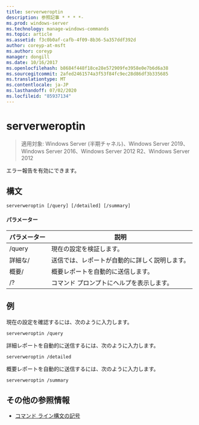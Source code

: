 ```yaml
---
title: serverweroptin
description: 参照記事 * * * *-
ms.prod: windows-server
ms.technology: manage-windows-commands
ms.topic: article
ms.assetid: f3c0b0af-cafb-4f09-8b36-5a357ddf392d
author: coreyp-at-msft
ms.author: coreyp
manager: dongill
ms.date: 10/16/2017
ms.openlocfilehash: b8684f448f18ce28e572909fe3958e0e7b6d6a38
ms.sourcegitcommit: 2afed2461574a3f53f84fc9ec28d86df3b335685
ms.translationtype: MT
ms.contentlocale: ja-JP
ms.lasthandoff: 07/02/2020
ms.locfileid: "85937134"
---
```

# <a name="serverweroptin"></a>serverweroptin

> 適用対象: Windows Server (半期チャネル)、Windows Server 2019、Windows Server 2016、Windows Server 2012 R2、Windows Server 2012

エラー報告を有効にできます。
## <a name="syntax"></a>構文
```
serverweroptin [/query] [/detailed] [/summary]
```
#### <a name="parameters"></a>パラメーター
|パラメーター|説明|
|-------|--------|
|/query|現在の設定を検証します。|
|詳細な/|送信では、レポートが自動的に詳しく説明します。|
|概要/|概要レポートを自動的に送信します。|
|/?|コマンド プロンプトにヘルプを表示します。|
## <a name="examples"></a>例
現在の設定を確認するには、次のように入力します。
```
serverweroptin /query
```
詳細レポートを自動的に送信するには、次のように入力します。
```
serverweroptin /detailed
```
概要レポートを自動的に送信するには、次のように入力します。
```
serverweroptin /summary
```
## <a name="additional-references"></a>その他の参照情報
- [コマンド ライン構文の記号](command-line-syntax-key.md)

